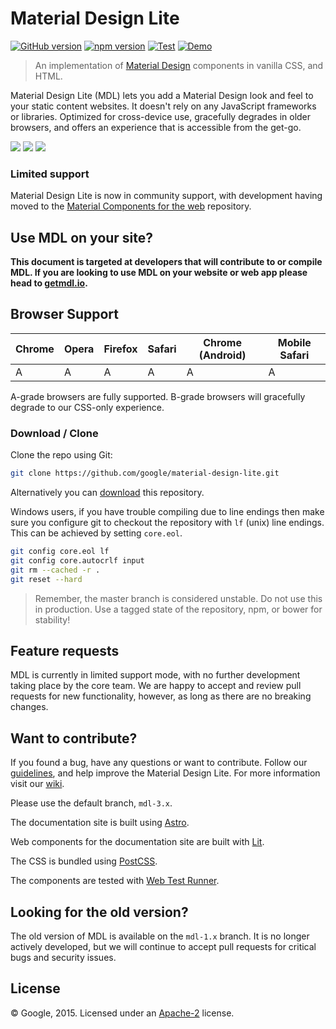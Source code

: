 # Material Design Lite

[![GitHub version](https://badge.fury.io/gh/google%2Fmaterial-design-lite.svg)](https://badge.fury.io/gh/google%2Fmaterial-design-lite)
[![npm version](https://badge.fury.io/js/material-design-lite.svg)](https://badge.fury.io/js/material-design-lite)
[![Test](https://github.com/kherrick/material-design-lite/actions/workflows/test.yml/badge.svg)](https://github.com/kherrick/material-design-lite/actions/workflows/test.yml)
[![Demo](https://github.com/kherrick/material-design-lite/actions/workflows/demo.yml/badge.svg)](https://github.com/kherrick/material-design-lite/actions/workflows/demo.yml)

> An implementation of [Material Design](https://m3.material.io/)
> components in vanilla CSS, and HTML.

Material Design Lite (MDL) lets you add a Material Design look and feel to your
static content websites. It doesn't rely on any JavaScript frameworks or
libraries. Optimized for cross-device use, gracefully degrades in older
browsers, and offers an experience that is accessible from the get-go.

![](/screenshots/components-1.png)
![](/screenshots/components-2.png)
![](/screenshots/components-3.png)

### Limited support

Material Design Lite is now in community support, with development having moved to the
[Material Components for the web](https://github.com/material-components/material-components-web) repository.

## Use MDL on your site?

**This document is targeted at developers that will contribute to or compile
MDL. If you are looking to use MDL on your website or web app please head to
[getmdl.io](http://getmdl.io).**

## Browser Support

| Chrome | Opera | Firefox | Safari | Chrome (Android) | Mobile Safari |
|--------|-------|---------|--------|------------------|---------------|
| A      | A     | A       | A      | A                | A             |

A-grade browsers are fully supported. B-grade browsers will gracefully degrade
to our CSS-only experience.

### Download / Clone

Clone the repo using Git:

```bash
git clone https://github.com/google/material-design-lite.git
```

Alternatively you can [download](https://github.com/google/material-design-lite/archive/master.zip)
this repository.

Windows users, if you have trouble compiling due to line endings then make sure
you configure git to checkout the repository with `lf` (unix) line endings. This
can be achieved by setting `core.eol`.

```bash
git config core.eol lf
git config core.autocrlf input
git rm --cached -r .
git reset --hard
```

> Remember, the master branch is considered unstable. Do not use this in
> production. Use a tagged state of the repository, npm, or bower for stability!

## Feature requests

MDL is currently in limited support mode, with no further development taking place by the core team.
We are happy to accept and review pull requests for new functionality, however, as long as there are no breaking
changes.

## Want to contribute?

If you found a bug, have any questions or want to contribute. Follow our
[guidelines](https://github.com/google/material-design-lite/blob/mdl-1.x/CONTRIBUTING.md),
and help improve the Material Design Lite. For more information visit our
[wiki](https://github.com/google/material-design-lite/wiki).

Please use the default branch, `mdl-3.x`.

The documentation site is built using [Astro](https://github.com/withastro/astro).

Web components for the documentation site are built with [Lit](https://lit.dev/).

The CSS is bundled using [PostCSS](https://postcss.org/).

The components are tested with [Web Test Runner](https://modern-web.dev/docs/test-runner/overview/).

## Looking for the old version?

The old version of MDL is available on the `mdl-1.x` branch. It is no longer
actively developed, but we will continue to accept pull requests for critical
bugs and security issues.

## License

© Google, 2015. Licensed under an
[Apache-2](https://github.com/google/material-design-lite/blob/master/LICENSE)
license.
